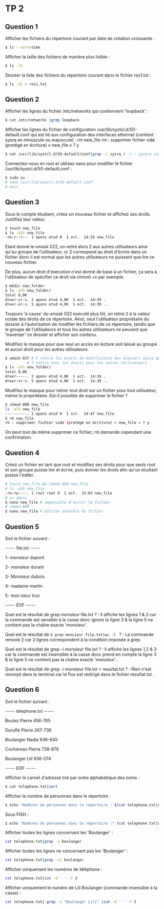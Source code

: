 # TP 2

## Question 1

Afficher les fichiers du répertoire courant par date de création croissante : 

```bash
$ ls --sort=time
```

Afficher la taille des fichiers de manière plus lisible : 

```bash
$ ls -lh
```

Stocker la liste des fichiers du répertoire courant dans le fichier res1.txt : 

```bash
$ ls -al > res1.txt
```

## Question 2

Afficher les lignes du fichier /etc/networks qui contiennent 'loopback' :

```bash
$ cat /etc/networks |grep loopback
```

Afficher les lignes du fichier de configuration /usr/lib/systcl.d/50-default.conf qui est lié aux configuration des interfaces ethernet (contient sysrq en minuscule ou majuscule) :
rm new_file 
rm : supprimer fichier vide (protégé en écriture) « new_file » ? y

```bash
$ cat /usr/lib/systcl.d/50-default/conf|grep -i sysrq # -i : ignore case
```

Connectez-vous en root et utilisez nano pour modifier le fichier /usr/lib/systcl.d/50-default.conf :

```bash
$ sudo su - 
# nano /usr/lib/systcl.d/50-default.conf
# exit
```

## Question 3

Sous le compte étudiant, créez un nouveau fichier et affichez ses droits. Justifiez leur valeur.

```bash
$ touch new_file
$ ls -alh new_file 
-rw-r--r--. 1 apons etud 0  1 oct.  14:29 new_file
```

Étant donné le umask 022, on retire alors 2 aux autres utilisateurs ainsi qu'au groupe de l'utilisateur; or 2 correspond au droit d'écrire dans un fichier donc il est normal que les autres utilisateurs ne puissent que lire ce nouveau fichier.

De plus, aucun droit d'execution n'est donné de base à un fichier, ça sera à l'utilisateur de spécifier ce droit via chmod +x par exemple.

```bash
$ mkdir new_folder
$ ls -alh new_folder/
total 8,0K
drwxr-xr-x. 2 apons etud 4,0K  1 oct.  14:39 .
drwxr-xr-x. 5 apons etud 4,0K  1 oct.  14:39 ..
```

Toujours 'à cause' du umask 022 executé plus tôt, on retire 2 à la valeur octale des droits de ce répertoire. Ainsi, seul l'utilisateur propriétaire du dossier à l'autorisation de modifier les fichiers de ce répertoire, tandis que le groupe de l'utilisateurs et tous les autres utilisateurs ne peuvent que 'traverser' ce dossier et afficher son contenu.

Modifiez le masque pour que seul un accès en lecture soit laissé au groupe et aucun droit pour les autres utilisateurs.

```bash
$ umask 037 # 3 retire les droits de modification des dossiers ainsi que le droit de 'traverser' ce même répertoire
          # 7 retire tous les droits pour les autres utilisateurs
$ ls -alh new_folder/
total 8,0K
drwxr-----. 2 apons etud 4,0K  1 oct.  14:39 .
drwxr-xr-x. 5 apons etud 4,0K  1 oct.  14:39 ..
```
Modifiez le masque pour retirer tout droit sur un fichier pour tout utilisateur, même le propriétaire. Est-il possible de supprimer le fichier ?

```bash
$ chmod 000 new_file
ls -alh new_file
----------. 1 apons etud 0  1 oct.  14:47 new_file
$ rm new_file 
rm : supprimer fichier vide (protégé en écriture) « new_file » ? y
```

On peut tout de même supprimer ce fichier, rm demande cependant une confirmation.


## Question 4

Créez un fichier en tant que root et modifiez ses droits pour que seuls root et son groupe puisse lire et écrire, puis donner les droits afin qu'un etudiant puisse l'éditer.

```bash
# touch new_file && chmod 660 new_file
# ls -alh new_file
-rw-rw----. 1 root root 0  1 oct.  15:03 new_file
# su apons 
$ nano new_file # impossible d'ouvrir le fichier
# chmod 666
$ nano new_file # Edition possible du fichier
```

## Question 5

Soit le fichier suivant : 

----- file.txt -----

1- monsieur dupont

2- monsieur durant

3- Monsieur dubois

4- madame martin

5- mon sieur truc

-----    EOF   -----

Quel est le résultat de grep monsieur file.txt ? : Il affiche les lignes 1 & 2 car la commande est sensible à la casse donc ignore la ligne 3 & la ligne 5 ne contient pas la chaîne exacte 'monsieur'.

Quel est le résultat de ```$ grep monsieur file.txt|wc -l ``` ? : La commande renvoie 2 car 2 lignes correspondent à la condition imposée à grep.


Quel est le résultat de grep -i monsieur file.txt ? : Il affiche les lignes 1,2 & 3 car la commande est insensible à la casse donc prend en compte la ligne 3 & la ligne 5 ne contient pas la chaîne exacte 'monsieur'.


Quel est le résultat de grep -i monsieur file.txt > resultat.txt ? : Rien n'est renvoyé dans le terminal car le flux est redirigé dans le fichier resultat.txt .

## Question 6

Soit le fichier suivant : 

----- telephone.txt -----

Boulez Pierre 456-765

Duruflé Pierre 267-736

Boulanger Nadia 936-645

Cochereau Pierre 738-876

Boulanger Lili 936-074

-----      EOF      -----

Afficher le carnet d'adresse trié par ordre alphabétique des noms :

```bash
$ cat telephone.txt|sort
```

Afficher le nombre de personnes dans le répertoire : 

```bash
$ echo "Nombres de personnes dans le répertoire : $(cat telephone.txt|wc -l)"
```

Sous FISH : 

```bash
$ echo "Nombres de personnes dans le répertoire :" (cat telephone.txt|wc -l)
```

Afficher toutes les lignes concernant les 'Boulanger' : 

```bash
cat telephone.txt|grep -i boulanger
```

Afficher toutes les lignes ne concernant pas les 'Boulanger' : 

```bash
cat telephone.txt|grep -vi boulanger
```

Afficher uniquement les numéros de téléphone : 

```bash
cat telephone.txt|cut -d ' ' -f 3
```

Afficher uniquement le numéro de Lili Boulanger (commande insensible à la casse) :

```bash
cat telephone.txt| grep -i "Boulanger Lili" |cut -d ' ' -f 3
```

